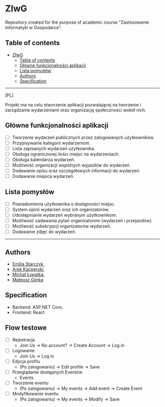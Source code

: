 # ZIwG
Repository created for the purpose of academic course "Zastosowanie Informatyki w Gospodarce".

## Table of contents
- [ZIwG](#ziwg)
  - [Table of contents](#table-of-contents)
  - [Główne funkcjonalności aplikacji](#główne-funkcjonalności-aplikacji)
  - [Lista pomysłów](#lista-pomysłów)
  - [Authors](#authors)
  - [Specification](#specification)

___
[PL]

Projekt ma na celu stworzenie aplikacji pozwalającej na tworzenie i zarządzanie wydarzeniami oraz organizację społeczności wokół nich.

## Główne funkcjonalności aplikacji
- [ ] Tworzenie wydarzeń publicznych przez zalogowanych użytkowników.
- [ ] Przypisywanie kategorii wydarzeniom.
- [ ] Lista zapisanych wydarzeń użytkownika.
- [ ] Obsługa ograniczonej ilości miejsc na wydarzeniach.
- [ ] Obsługa kalendarza wydarzeń.
- [ ] Możliwość organizacji wspólnych wyjazdów do wydarzeń.
- [ ] Dodawanie opisu oraz szczegółowych informacji do wydarzeń.
- [ ] Dodawanie miejsca wydarzeń.

## Lista pomysłów
- [ ] Powiadomienia użytkownika o dostępności miejsc.
- [ ] System opinii wydarzeń oraz ich organizatorów.
- [ ] Udostępnianie wydarzeń wybranym użytkownikom.
- [ ] Możliwość zadawania pytań organizatorom (wydarzeń i przejazdów).
- [ ] Możliwość subskrypcji organizatorów wydarzeń.
- [ ] Dodawanie zdjęć do wydarzeń.

___


## Authors
- [Emilia Starczyk](https://github.com/Emilysta),
- [Arek Kacperski](https://github.com/),
- [Michał Łopatka](https://github.com/MichalLopatka),
- [Mateusz Górka](https://github.com/goorkamateusz)


## Specification
- Backend: ASP.NET Core,
- Frontend: React

## Flow testowe
- [ ] Rejestracja
  - Join Us -> No account? -> Create Account -> Log in
- [ ] Logowanie
  - Join Us -> Log in
- [ ] Edycja profilu
  - (Po zalogowaniu) -> Edit profile -> Save 
- [ ] Przeglądanie dostępnych Eventów
  - Events
- [ ] Tworzenie eventu
  - (Po zalogowaniu) -> My events -> Add event -> Create Event
- [ ] Modyfikowanie eventu
  - (Po zalogowaniu) -> My events -> Modify -> Save


<!--
## License
See a file [LICENSE.md](LICENSE.md).
-->
